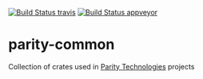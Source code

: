 [![Build Status travis][travis-image]][travis-url]
[![Build Status appveyor][appveyor-image]][appveyor-url]

[travis-image]: https://travis-ci.org/paritytech/parity-common.svg?branch=master
[travis-url]: https://travis-ci.org/paritytech/parity-common
[appveyor-image]: https://ci.appveyor.com/api/projects/status/github/paritytech/parity-common?branch=master&svg=true
[appveyor-url]: https://ci.appveyor.com/project/paritytech/parity-common/branch/master

# parity-common
Collection of crates used in [Parity Technologies](https://www.paritytech.io/) projects
